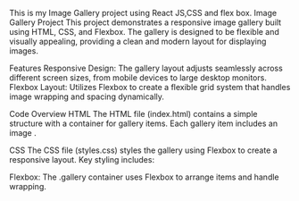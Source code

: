 This is my Image Gallery project using React JS,CSS and flex box. Image Gallery Project This project demonstrates a responsive image gallery built using HTML, CSS, and Flexbox. The gallery is designed to be flexible and visually appealing, providing a clean and modern layout for displaying images.

Features Responsive Design: The gallery layout adjusts seamlessly across different screen sizes, from mobile devices to large desktop monitors. Flexbox Layout: Utilizes Flexbox to create a flexible grid system that handles image wrapping and spacing dynamically.

Code Overview HTML The HTML file (index.html) contains a simple structure with a container for gallery items. Each gallery item includes an image .

CSS The CSS file (styles.css) styles the gallery using Flexbox to create a responsive layout. Key styling includes:

Flexbox: The .gallery container uses Flexbox to arrange items and handle wrapping.